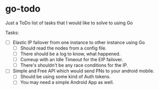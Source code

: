 # go-todo
Just a ToDo list of tasks that I would like to solve to using Go

Tasks: 
- [ ] Elastic IP failover from one instance to other instance using Go
  - [ ] Should read the nodes from a config file. 
  - [ ] There should be a log to know, what happened. 
  - [ ] Comeup with an Idle Timeout for the EIP failover. 
  - [ ] There's shouldn't be any race conditions for the IP. 

- [ ] Simple and Free API which would send PNs to your android mobile.
  - [ ] Should be using some kind of Auth tokens.
  - [ ] You may need a simple Android App as well. 

